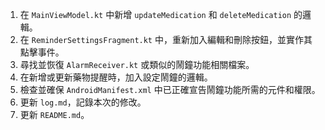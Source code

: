 1.  在 `MainViewModel.kt` 中新增 `updateMedication` 和 `deleteMedication` 的邏輯。
2.  在 `ReminderSettingsFragment.kt` 中，重新加入編輯和刪除按鈕，並實作其點擊事件。
3.  尋找並恢復 `AlarmReceiver.kt` 或類似的鬧鐘功能相關檔案。
4.  在新增或更新藥物提醒時，加入設定鬧鐘的邏輯。
5.  檢查並確保 `AndroidManifest.xml` 中已正確宣告鬧鐘功能所需的元件和權限。
6.  更新 `log.md`，記錄本次的修改。
7.  更新 `README.md`。
